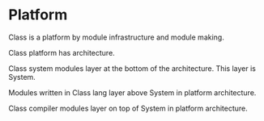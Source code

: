 # Platform

Class is a platform by module infrastructure and module making.

Class platform has architecture.

Class system modules layer at the bottom of the architecture.
This layer is System.

Modules written in Class lang layer above System in platform architecture.

Class compiler modules layer on top of System in platform architecture.

